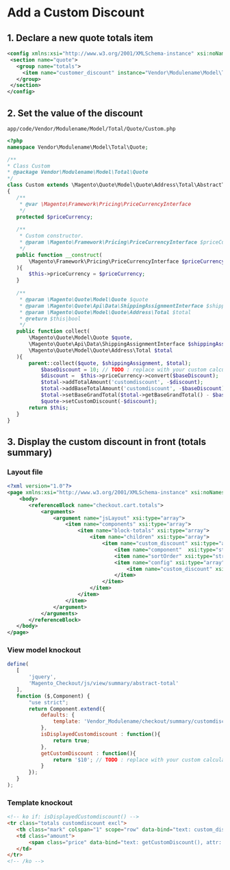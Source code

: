 # Add a Custom Discount
## 1. Declare a new quote totals item
```xml title="app/code/Vendor/Modulename/etc/sales.xml"
<config xmlns:xsi="http://www.w3.org/2001/XMLSchema-instance" xsi:noNamespaceSchemaLocation="urn:magento:module:Magento_Sales:etc/sales.xsd">
 <section name="quote">
   <group name="totals">
     <item name="customer_discount" instance="Vendor\Modulename\Model\Total\Quote\Custom" sort_order="420"/>
   </group>
 </section>
</config>
```

## 2. Set the value of the discount
`app/code/Vendor/Modulename/Model/Total/Quote/Custom.php`
``` php title="app/code/Vendor/Modulename/Model/Total/Quote/Custom.php"
<?php
namespace Vendor\Modulename\Model\Total\Quote;

/**
* Class Custom
* @package Vendor\Modulename\Model\Total\Quote
*/
class Custom extends \Magento\Quote\Model\Quote\Address\Total\AbstractTotal
{
   /**
    * @var \Magento\Framework\Pricing\PriceCurrencyInterface
    */
   protected $priceCurrency;
   
   /**
    * Custom constructor.
    * @param \Magento\Framework\Pricing\PriceCurrencyInterface $priceCurrency
    */
   public function __construct(
       \Magento\Framework\Pricing\PriceCurrencyInterface $priceCurrency
   ){
       $this->priceCurrency = $priceCurrency;
   }
   
   /**
    * @param \Magento\Quote\Model\Quote $quote
    * @param \Magento\Quote\Api\Data\ShippingAssignmentInterface $shippingAssignment
    * @param \Magento\Quote\Model\Quote\Address\Total $total
    * @return $this|bool
    */
   public function collect(
       \Magento\Quote\Model\Quote $quote,
       \Magento\Quote\Api\Data\ShippingAssignmentInterface $shippingAssignment,
       \Magento\Quote\Model\Quote\Address\Total $total
   ){
       parent::collect($quote, $shippingAssignment, $total);
           $baseDiscount = 10; // TODO : replace with your custom calculation
           $discount =  $this->priceCurrency->convert($baseDiscount);
           $total->addTotalAmount('customdiscount', -$discount);
           $total->addBaseTotalAmount('customdiscount', -$baseDiscount);
           $total->setBaseGrandTotal($total->getBaseGrandTotal() - $baseDiscount);
           $quote->setCustomDiscount(-$discount);
       return $this;
   }
}
```


## 3. Display the custom discount in front (totals summary)
### Layout file
```xml title="app/code/Vendor/Modulename/view/frontend/layout/checkout_cart_index.xml"
<?xml version="1.0"?>
<page xmlns:xsi="http://www.w3.org/2001/XMLSchema-instance" xsi:noNamespaceSchemaLocation="urn:magento:framework:View/Layout/etc/page_configuration.xsd">
    <body>
       <referenceBlock name="checkout.cart.totals">
           <arguments>
               <argument name="jsLayout" xsi:type="array">
                   <item name="components" xsi:type="array">
                       <item name="block-totals" xsi:type="array">
                           <item name="children" xsi:type="array">
                               <item name="custom_discount" xsi:type="array">
                                   <item name="component"  xsi:type="string">Vendor_Modulename/js/view/checkout/summary/customdiscount</item>
                                   <item name="sortOrder" xsi:type="string">20</item>
                                   <item name="config" xsi:type="array">
                                       <item name="custom_discount" xsi:type="string" translate="true">Custom Discount</item>
                                   </item>
                               </item>
                           </item>
                       </item>
                   </item>
               </argument>
           </arguments>
       </referenceBlock>
   </body>
</page>
```

### View model knockout
```javascript title="app/code/Vendor/Modulename/view/frontend/web/js/view/checkout/summary/customdiscount.js"
define(
   [
       'jquery',
       'Magento_Checkout/js/view/summary/abstract-total'
   ],
   function ($,Component) {
       "use strict";
       return Component.extend({
           defaults: {
               template: 'Vendor_Modulename/checkout/summary/customdiscount'
           },
           isDisplayedCustomdiscount : function(){
               return true;
           },
           getCustomDiscount : function(){
               return '$10'; // TODO : replace with your custom calculation
           }
       });
   }
);
```

### Template knockout
```html title="app/code/Vendor/Modulename/view/frontend/web/template/checkout/summary/customdiscount.html"
<!-- ko if: isDisplayedCustomdiscount() -->
<tr class="totals customdiscount excl">
   <th class="mark" colspan="1" scope="row" data-bind="text: custom_discount"></th>
   <td class="amount">
       <span class="price" data-bind="text: getCustomDiscount(), attr: {'data-th': custom_discount}"></span>
   </td>
</tr>
<!-- /ko -->
```